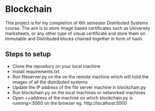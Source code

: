 # Blockchain
This project is for my completion of 6th semester Distributed Systems course. The aim is to store Image based certificates such as University marksheets, or any other type of visual certificate and store them on Immutable and Distributed blocks chained together in form of hash.

## Steps to setup
* Clone the repository on your local machine
* Install requirements.txt
* Run fileserver.py on the on the remote machine which will hold the images of all the distributed systems
* Update the IP address of the file server machine in blockchain.py
* Run blockchain.py on the local machines or networked machines
* Open <+address of the machine on which blockchain.py is running>:5000 on the browser eg. http://localhost:5000